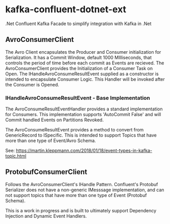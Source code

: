 # kafka-confluent-dotnet-ext
.Net Confluent Kafka Facade to simplify integration with Kafka in .Net 

## AvroConsumerClient
The Avro Client encapsulates the Producer and Consumer initialization for Serialization.  It has a Commit Window, default 1000 MIlliseconds, that controls the period of time before each commit as Events are recieved.  The AvroConsumerClient provides the Initialization of a Consumer Task on Open.  The IHandleAvroConsumeResultEvent supplied as a constructor is intended to encapsulate Consumer Logic.  This Handler will be invoked after the Consumer is Opened.

### IHandleAvroConsumeResultEvent - Base Implementation
The AvroConsumeResultEventHandler provides a standard implementation for Consumers.  This implementation supports 'AutoCommit False' and will Commit handled Events on Partitions Revoked.

The AvroConsumeResultEvent provides a method to convert from GenericRecord to ISpecific.  This is intended to support Topics that have more than one type of Event/Avro Schema.

See: https://martin.kleppmann.com/2018/01/18/event-types-in-kafka-topic.html

## ProtobufConsumerClient

Follows the AvroConsumerClient's IHandle Pattern.  Confluent's Protobuf Serializer does not have a non-generic IMesssage implementation, and can not support topics that have more than one type of Event (Protobuf Schema).

This is a work in progress and is built to ultimately support Dependency Injection and Dynamic Event Handlers.
